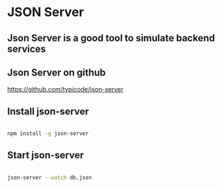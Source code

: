 # JSON Server



## Json Server is a good tool to simulate backend services



## Json Server on github

https://github.com/typicode/json-server



## Install json-server

```bash

npm install -g json-server

```



## Start json-server

```bash

json-server --watch db.json

```
